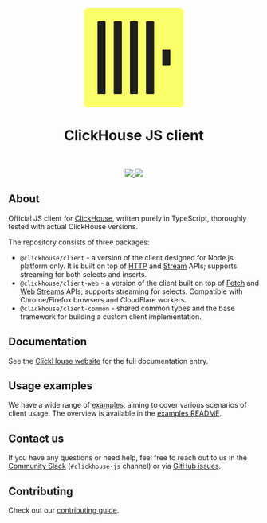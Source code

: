 <p align="center">
<img src=".static/logo.svg" width="200px" align="center">
<h1 align="center">ClickHouse JS client</h1>
</p>
<br/>
<p align="center">
<a href="https://github.com/ClickHouse/clickhouse-js/actions/workflows/tests.yml">
<img src="https://github.com/ClickHouse/clickhouse-js/actions/workflows/tests.yml/badge.svg?branch=main">
</a>
<img src="https://sonarcloud.io/api/project_badges/measure?project=ClickHouse_clickhouse-js&metric=alert_status">
</p>

## About

Official JS client for [ClickHouse](https://clickhouse.com/), written purely in TypeScript, thoroughly tested with actual ClickHouse versions.

The repository consists of three packages:

- `@clickhouse/client` - a version of the client designed for Node.js platform only. It is built on top of [HTTP](https://nodejs.org/api/http.html)
  and [Stream](https://nodejs.org/api/stream.html) APIs; supports streaming for both selects and inserts.
- `@clickhouse/client-web` - a version of the client built on top of [Fetch](https://developer.mozilla.org/en-US/docs/Web/API/Fetch_API)
  and [Web Streams](https://developer.mozilla.org/en-US/docs/Web/API/Streams_API) APIs; supports streaming for selects.
  Compatible with Chrome/Firefox browsers and CloudFlare workers.
- `@clickhouse/client-common` - shared common types and the base framework for building a custom client implementation.

## Documentation

See the [ClickHouse website](https://clickhouse.com/docs/en/integrations/language-clients/javascript) for the full documentation entry.

## Usage examples

We have a wide range of [examples](./examples), aiming to cover various scenarios of client usage. The overview is available in the [examples README](https://github.com/ClickHouse/clickhouse-js/blob/main/examples/README.md#overview).

## Contact us

If you have any questions or need help, feel free to reach out to us in the [Community Slack](https://clickhouse.com/slack) (`#clickhouse-js` channel) or via [GitHub issues](https://github.com/ClickHouse/clickhouse-js/issues).

## Contributing

Check out our [contributing guide](./CONTRIBUTING.md).
